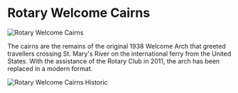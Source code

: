 # Rotary Welcome Cairns

![Rotary Welcome Cairns](images/rotary-welcome-cairns.png)

The cairns are the remains of the original 1938 Welcome Arch that greeted travellers crossing St. Mary's River on the international ferry from the United States. With the assistance of the Rotary Club in 2011, the arch has been replaced in a modern format.

![Rotary Welcome Cairns Historic](images/rotary-welcome-cairns-historic.jpg)
